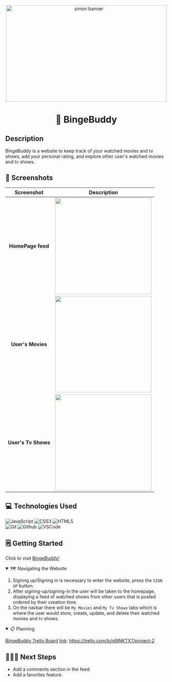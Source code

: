 <div align="center" id="banner">
    <img width="500" height="300" alt="simon banner" src="https://encrypted-tbn0.gstatic.com/images?q=tbn:ANd9GcTiRYn-iT4BlCSGK_GBQvBEHyOO4tx1ZEYSqA&s">
</div>

<div align="center" id="header">

# 🍿 BingeBuddy

</div>

## Description

BingeBuddy is a website to keep track of your watched movies and tv shows, add your personal rating, and explore other user's watched movies and tv shows. 

## 📸 Screenshots

|      Screenshot       |                      Description                      |
| :-------------------: | :---------------------------------------------------: |
| **HomePage feed**  | <img src="/images/Simon&apos;s Turn.png" width="300"> |
| **User's Movies** |    <img src="/images/Player turn.png" width="300">    |
|    **User's Tv Shows**     |    <img src="/images/Next Round.png" width="300">     |

## 💻 Technologies Used

![JavaScript](https://img.shields.io/badge/-JavaScript-05122A?style=flat&logo=javascript)
![CSS3](https://img.shields.io/badge/-CSS_Grid-05122A?style=flat&logo=css3)
![HTML5](https://img.shields.io/badge/-HTML5-05122A?style=flat&logo=html5)  
![Git](https://img.shields.io/badge/-Git-05122A?style=flat&logo=git)
![Github](https://img.shields.io/badge/-GitHub-05122A?style=flat&logo=github)
![VSCode](https://img.shields.io/badge/-VS_Code-05122A?style=flat&logo=visualstudio)

## 🗒️ Getting Started

Click to visit [BingeBuddy!][link]

[link]: https://bingebuddy-399b56416df0.herokuapp.com/

<details open>
<summary> 🗺️ Navigating the Website</summary>

1. Signing up/Signing in is necessary to enter the website, press the `SIGN UP` button. 
2. After signing-up/signing-in the user will be taken to the homepage, displaying a feed of watched shows from other users that is posted ordered by their creation time.
3. On the navbar there will be `My Movies` and `My Tv Shows` tabs which is where the user would store, create, update, and delete their watched movies and tv shows.

</details>

<details open>
<summary>📋 Planning</summary>

[BingeBuddy Trello Board][link]
[link]: https://trello.com/b/rd9NKTX7/project-2

</details>

## 🚶🏻‍➡️ Next Steps

- Add a comments section in the feed.
- Add a favorites feature.

